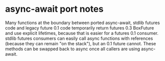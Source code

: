 
# async-await port notes

Many functions at the boundary between ported async-await, stdlib futures code and legacy
future 0.1 code temporarily return futures 0.3 BoxFuture and use explicit lifetimes, because that
is easier for a futures 0.1 consumer. stdlib futures consumers can easily call async functions with
references (because they can remain "on the stack"), but an 0.1 future cannot. These methods can be
swapped back to async once all callers are using async-await.

